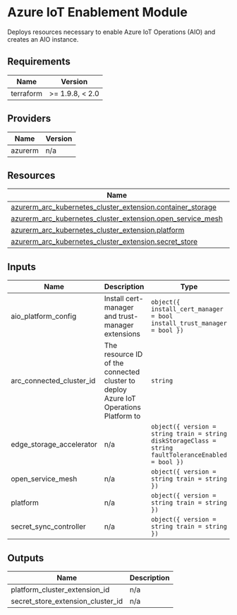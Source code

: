 <!-- BEGIN_TF_DOCS -->
<!-- markdown-table-prettify-ignore-start -->
# Azure IoT Enablement Module

Deploys resources necessary to enable Azure IoT Operations (AIO) and creates an AIO instance.

## Requirements

| Name | Version |
|------|---------|
| terraform | >= 1.9.8, < 2.0 |

## Providers

| Name | Version |
|------|---------|
| azurerm | n/a |

## Resources

| Name | Type |
|------|------|
| [azurerm_arc_kubernetes_cluster_extension.container_storage](https://registry.terraform.io/providers/hashicorp/azurerm/latest/docs/resources/arc_kubernetes_cluster_extension) | resource |
| [azurerm_arc_kubernetes_cluster_extension.open_service_mesh](https://registry.terraform.io/providers/hashicorp/azurerm/latest/docs/resources/arc_kubernetes_cluster_extension) | resource |
| [azurerm_arc_kubernetes_cluster_extension.platform](https://registry.terraform.io/providers/hashicorp/azurerm/latest/docs/resources/arc_kubernetes_cluster_extension) | resource |
| [azurerm_arc_kubernetes_cluster_extension.secret_store](https://registry.terraform.io/providers/hashicorp/azurerm/latest/docs/resources/arc_kubernetes_cluster_extension) | resource |

## Inputs

| Name | Description | Type | Default | Required |
|------|-------------|------|---------|:--------:|
| aio\_platform\_config | Install cert-manager and trust-manager extensions | ```object({ install_cert_manager = bool install_trust_manager = bool })``` | n/a | yes |
| arc\_connected\_cluster\_id | The resource ID of the connected cluster to deploy Azure IoT Operations Platform to | `string` | n/a | yes |
| edge\_storage\_accelerator | n/a | ```object({ version = string train = string diskStorageClass = string faultToleranceEnabled = bool })``` | n/a | yes |
| open\_service\_mesh | n/a | ```object({ version = string train = string })``` | n/a | yes |
| platform | n/a | ```object({ version = string train = string })``` | n/a | yes |
| secret\_sync\_controller | n/a | ```object({ version = string train = string })``` | n/a | yes |

## Outputs

| Name | Description |
|------|-------------|
| platform\_cluster\_extension\_id | n/a |
| secret\_store\_extension\_cluster\_id | n/a |
<!-- markdown-table-prettify-ignore-end -->
<!-- END_TF_DOCS -->
